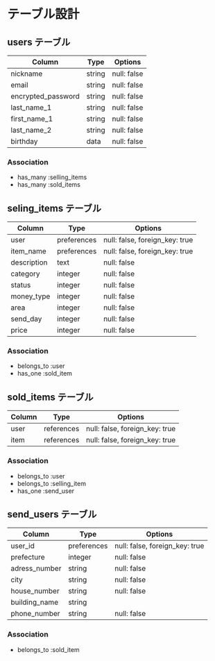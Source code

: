 # テーブル設計

## users テーブル

| Column              | Type    | Options     |
| ---------           | ------  | ----------- |
| nickname            | string  | null: false |
| email               | string  | null: false |
| encrypted_password  | string  | null: false |
| last_name_1         | string  | null: false |
| first_name_1        | string  | null: false |
| last_name_2         | string  | null: false |
| birthday            | data    | null: false |


### Association

- has_many :selling_items
- has_many :sold_items

## seling_items テーブル

| Column       | Type         | Options                  |
| ------       | ------       | -----------                    |
| user         | preferences  | null: false, foreign_key: true |
| item_name    | preferences  | null: false, foreign_key: true |
| description  | text         | null: false                    |
| category     | integer      | null: false                    |
| status       | integer      | null: false                    |
| money_type   | integer      | null: false                    |
| area         | integer      | null: false                    |
| send_day     | integer      | null: false                    |
| price        | integer      | null: false                    |

### Association

- belongs_to :user
- has_one :sold_item

## sold_items テーブル

| Column            | Type       | Options                        |
| ------            | ---------- | ------------------------------ |
| user        | references | null: false, foreign_key: true |
| item        | references | null: false, foreign_key: true |


### Association

- belongs_to :user
- belongs_to :selling_item
- has_one :send_user

## send_users テーブル

| Column            | Type       | Options                        |
| ------            | ------     | -----------                    |
| user_id           | preferences| null: false, foreign_key: true |
| prefecture        | integer    | null: false                    |
| adress_number     | string     | null: false                    |
| city              | string     | null: false                    |
| house_number      | string     | null: false                    |
| building_name     | string     |                                |
| phone_number      | string     | null: false                    |


### Association

- belongs_to :sold_item